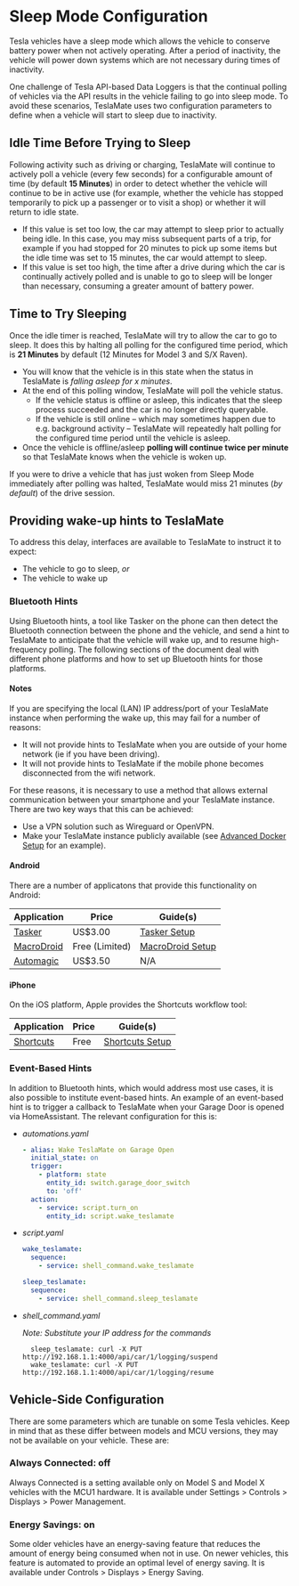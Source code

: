 # Sleep Mode Configuration

Tesla vehicles have a sleep mode which allows the vehicle to conserve battery power when not actively operating. After a period of inactivity, the vehicle will power down systems which are not necessary during times of inactivity.

One challenge of Tesla API-based Data Loggers is that the continual polling of vehicles via the API results in the vehicle failing to go into sleep mode. To avoid these scenarios, TeslaMate uses two configuration parameters to define when a vehicle will start to sleep due to inactivity.

## Idle Time Before Trying to Sleep

Following activity such as driving or charging, TeslaMate will continue to actively poll a vehicle (every few seconds) for a configurable amount of time (by default **15 Minutes**) in order to detect whether the vehicle will continue to be in active use (for example, whether the vehicle has stopped temporarily to pick up a passenger or to visit a shop) or whether it will return to idle state.

- If this value is set too low, the car may attempt to sleep prior to actually being idle. In this case, you may miss subsequent parts of a trip, for example if you had stopped for 20 minutes to pick up some items but the idle time was set to 15 minutes, the car would attempt to sleep.
- If this value is set too high, the time after a drive during which the car is continually actively polled and is unable to go to sleep will be longer than necessary, consuming a greater amount of battery power.

## Time to Try Sleeping

Once the idle timer is reached, TeslaMate will try to allow the car to go to sleep. It does this by halting all polling for the configured time period, which is **21 Minutes** by default (12 Minutes for Model 3 and S/X Raven).

- You will know that the vehicle is in this state when the status in TeslaMate is _falling asleep for x minutes_.
- At the end of this polling window, TeslaMate will poll the vehicle status.
  - If the vehicle status is offline or asleep, this indicates that the sleep process succeeded and the car is no longer directly queryable.
  - If the vehicle is still online – which may sometimes happen due to e.g. background activity – TeslaMate will repeatedly halt polling for the configured time period until the vehicle is asleep.
- Once the vehicle is offline/asleep **polling will continue twice per minute** so that TeslaMate knows when the vehicle is woken up.

If you were to drive a vehicle that has just woken from Sleep Mode immediately after polling was halted, TeslaMate would miss 21 minutes (_by default_) of the drive session.

## Providing wake-up hints to TeslaMate

To address this delay, interfaces are available to TeslaMate to instruct it to expect:

- The vehicle to go to sleep, _or_
- The vehicle to wake up

### Bluetooth Hints

Using Bluetooth hints, a tool like Tasker on the phone can then detect the Bluetooth connection between the phone and the vehicle, and send a hint to TeslaMate to anticipate that the vehicle will wake up, and to resume high-frequency polling. The following sections of the document deal with different phone platforms and how to set up Bluetooth hints for those platforms.

#### Notes

If you are specifying the local (LAN) IP address/port of your TeslaMate instance when performing the wake up, this may fail for a number of reasons:

- It will not provide hints to TeslaMate when you are outside of your home network (ie if you have been driving).
- It will not provide hints to TeslaMate if the mobile phone becomes disconnected from the wifi network.

For these reasons, it is necessary to use a method that allows external communication between your smartphone and your TeslaMate instance. There are two key ways that this can be achieved:

- Use a VPN solution such as Wireguard or OpenVPN.
- Make your TeslaMate instance publicly available (see [Advanced Docker Setup](../installation/docker_advanced.md) for an example).

#### Android

There are a number of applicatons that provide this functionality on Android:

| Application                                                                                    | Price          | Guide(s)                                    |
| ---------------------------------------------------------------------------------------------- | -------------- | ------------------------------------------- |
| [Tasker](https://play.google.com/store/apps/details?id=net.dinglisch.android.taskerm)          | US\$3.00       | [Tasker Setup](guides/tasker.html)          |
| [MacroDroid](https://play.google.com/store/apps/details?id=com.arlosoft.macrodroid)            | Free (Limited) | [MacroDroid Setup](guides/macro_droid.html) |
| [Automagic](https://play.google.com/store/apps/details?id=ch.gridvision.ppam.androidautomagic) | US\$3.50       | N/A                                         |

#### iPhone

On the iOS platform, Apple provides the Shortcuts workflow tool:

| Application                                                      | Price | Guide(s)                                 |
| ---------------------------------------------------------------- | ----- | ---------------------------------------- |
| [Shortcuts](https://apps.apple.com/us/app/shortcuts/id915249334) | Free  | [Shortcuts Setup](guides/shortcuts.html) |

### Event-Based Hints

In addition to Bluetooth hints, which would address most use cases, it is also possible to institute event-based hints. An example of an event-based hint is to trigger a callback to TeslaMate when your Garage Door is opened via HomeAssistant. The relevant configuration for this is:

- _automations.yaml_

  ```YAML
  - alias: Wake TeslaMate on Garage Open
    initial_state: on
    trigger:
      - platform: state
        entity_id: switch.garage_door_switch
        to: 'off'
    action:
      - service: script.turn_on
        entity_id: script.wake_teslamate
  ```

- _script.yaml_

  ```YAML
  wake_teslamate:
    sequence:
      - service: shell_command.wake_teslamate

  sleep_teslamate:
    sequence:
      - service: shell_command.sleep_teslamate
  ```

- _shell_command.yaml_

  _Note: Substitute your IP address for the commands_

  ```
    sleep_teslamate: curl -X PUT http://192.168.1.1:4000/api/car/1/logging/suspend
    wake_teslamate: curl -X PUT http://192.168.1.1:4000/api/car/1/logging/resume
  ```

## Vehicle-Side Configuration

There are some parameters which are tunable on some Tesla vehicles. Keep in mind that as these differ between models and MCU versions, they may not be available on your vehicle. These are:

### Always Connected: off

Always Connected is a setting available only on Model S and Model X vehicles with the MCU1 hardware. It is available under Settings > Controls > Displays > Power Management.

### Energy Savings: on

Some older vehicles have an energy-saving feature that reduces the amount of energy being consumed when not in use. On newer vehicles, this feature is automated to provide an optimal level of energy saving. It is available under Controls > Displays > Energy Saving.
